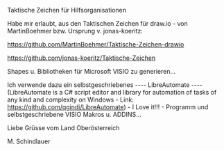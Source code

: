 Taktische Zeichen für Hilfsorganisationen

Habe mir erlaubt, aus den Taktischen Zeichen für draw.io - von MartinBoehmer bzw. Ursprung v. jonas-koeritz:

https://github.com/MartinBoehmer/Taktische-Zeichen-drawio

https://github.com/jonas-koeritz/Taktische-Zeichen

Shapes u. Bibliotheken für Microsoft VISIO zu generieren...

Ich verwende dazu ein selbstgeschriebenes ---- LibreAutomate ---- 
(LibreAutomate is a C# script editor and library for automation of tasks of any kind and complexity on Windows - Link:
https://github.com/qgindi/LibreAutomate) - I Love it!!! -
Programm und selbstgeschriebene VISIO Makros u. ADDINS...

Liebe Grüsse vom Land Oberösterreich

M. Schindlauer
